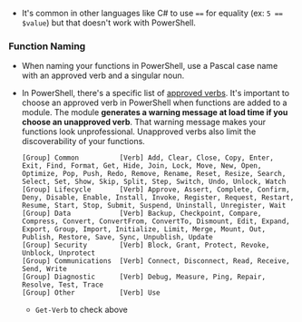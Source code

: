 
- It's common in other languages like C# to use `==` for equality (ex: `5 == $value`) but that doesn't work with PowerShell.

### Function Naming

- When naming your functions in PowerShell, use a Pascal case name with an approved verb and a singular noun.
- In PowerShell, there's a specific list of [approved verbs](https://learn.microsoft.com/en-us/powershell/scripting/developer/cmdlet/approved-verbs-for-windows-powershell-commands?view=powershell-7.4). It's important to choose an approved verb in PowerShell when functions are added to a module. The module **generates a warning message at load time if you choose an unapproved verb**. That warning message makes your functions look unprofessional. Unapproved verbs also limit the discoverability of your functions.

    ```text
    [Group] Common          [Verb] Add, Clear, Close, Copy, Enter, Exit, Find, Format, Get, Hide, Join, Lock, Move, New, Open, Optimize, Pop, Push, Redo, Remove, Rename, Reset, Resize, Search, Select, Set, Show, Skip, Split, Step, Switch, Undo, Unlock, Watch
    [Group] Lifecycle       [Verb] Approve, Assert, Complete, Confirm, Deny, Disable, Enable, Install, Invoke, Register, Request, Restart, Resume, Start, Stop, Submit, Suspend, Uninstall, Unregister, Wait
    [Group] Data            [Verb] Backup, Checkpoint, Compare, Compress, Convert, ConvertFrom, ConvertTo, Dismount, Edit, Expand, Export, Group, Import, Initialize, Limit, Merge, Mount, Out, Publish, Restore, Save, Sync, Unpublish, Update
    [Group] Security        [Verb] Block, Grant, Protect, Revoke, Unblock, Unprotect
    [Group] Communications  [Verb] Connect, Disconnect, Read, Receive, Send, Write
    [Group] Diagnostic      [Verb] Debug, Measure, Ping, Repair, Resolve, Test, Trace
    [Group] Other           [Verb] Use
    ```

  - `Get-Verb` to check above
